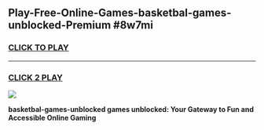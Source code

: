 
## Play-Free-Online-Games-basketbal-games-unblocked-Premium #8w7mi
<h3>
<a href="https://premium.freeplayer.one?title=basketbal-games-unblocked&ref=8M">CLICK TO PLAY</a></h3>
<hr>

<h3>
<a href="https://premium.freeplayer.one?title=basketbal-games-unblocked&ref=8M">CLICK 2 PLAY</a>
  
</h3>

<a href="https://premium.freeplayer.one?title=basketbal-games-unblocked&ref=8M"><img src="https://clearcache.store/games.png"></a>


**basketbal-games-unblocked games unblocked: Your Gateway to Fun and Accessible Online Gaming**
